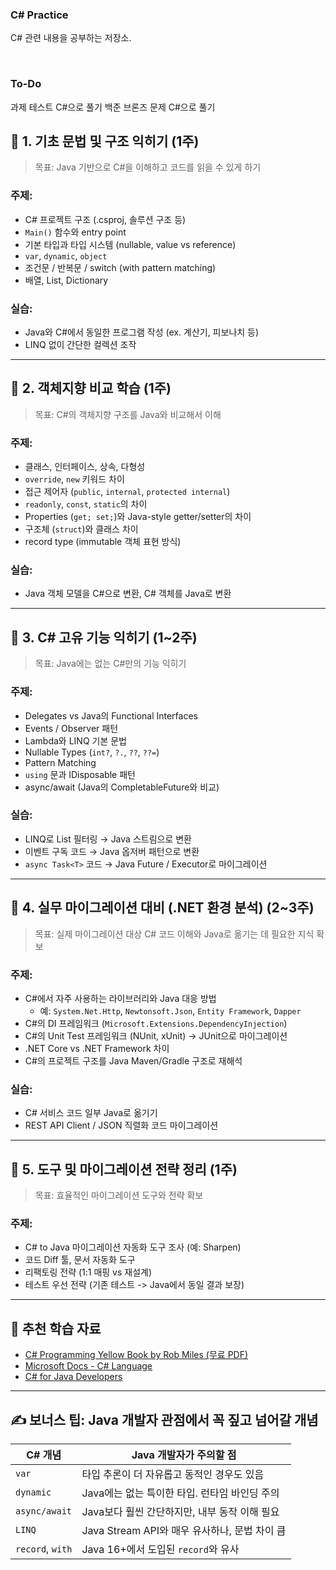 ### C# Practice
C# 관련 내용을 공부하는 저장소.  

<br>

### To-Do
과제 테스트 C#으로 풀기
백준 브론즈 문제 C#으로 풀기


## 🔹 1. 기초 문법 및 구조 익히기 (1주)

> 목표: Java 기반으로 C#을 이해하고 코드를 읽을 수 있게 하기
> 

### 주제:

- C# 프로젝트 구조 (.csproj, 솔루션 구조 등)
- `Main()` 함수와 entry point
- 기본 타입과 타입 시스템 (nullable, value vs reference)
- `var`, `dynamic`, `object`
- 조건문 / 반복문 / switch (with pattern matching)
- 배열, List, Dictionary

### 실습:

- Java와 C#에서 동일한 프로그램 작성 (ex. 계산기, 피보나치 등)
- LINQ 없이 간단한 컬렉션 조작

---

## 🔹 2. 객체지향 비교 학습 (1주)

> 목표: C#의 객체지향 구조를 Java와 비교해서 이해
> 

### 주제:

- 클래스, 인터페이스, 상속, 다형성
- `override`, `new` 키워드 차이
- 접근 제어자 (`public`, `internal`, `protected internal`)
- `readonly`, `const`, `static`의 차이
- Properties (`get; set;`)와 Java-style getter/setter의 차이
- 구조체 (`struct`)와 클래스 차이
- record type (immutable 객체 표현 방식)

### 실습:

- Java 객체 모델을 C#으로 변환, C# 객체를 Java로 변환

---

## 🔹 3. C# 고유 기능 익히기 (1~2주)

> 목표: Java에는 없는 C#만의 기능 익히기
> 

### 주제:

- Delegates vs Java의 Functional Interfaces
- Events / Observer 패턴
- Lambda와 LINQ 기본 문법
- Nullable Types (`int?`, `?.`, `??`, `??=`)
- Pattern Matching
- `using` 문과 IDisposable 패턴
- async/await (Java의 CompletableFuture와 비교)

### 실습:

- LINQ로 List 필터링 → Java 스트림으로 변환
- 이벤트 구독 코드 → Java 옵저버 패턴으로 변환
- `async Task<T>` 코드 → Java Future / Executor로 마이그레이션

---

## 🔹 4. 실무 마이그레이션 대비 (.NET 환경 분석) (2~3주)

> 목표: 실제 마이그레이션 대상 C# 코드 이해와 Java로 옮기는 데 필요한 지식 확보
> 

### 주제:

- C#에서 자주 사용하는 라이브러리와 Java 대응 방법
    - 예: `System.Net.Http`, `Newtonsoft.Json`, `Entity Framework`, `Dapper`
- C#의 DI 프레임워크 (`Microsoft.Extensions.DependencyInjection`)
- C#의 Unit Test 프레임워크 (NUnit, xUnit) → JUnit으로 마이그레이션
- .NET Core vs .NET Framework 차이
- C#의 프로젝트 구조를 Java Maven/Gradle 구조로 재해석

### 실습:

- C# 서비스 코드 일부 Java로 옮기기
- REST API Client / JSON 직렬화 코드 마이그레이션

---

## 🔹 5. 도구 및 마이그레이션 전략 정리 (1주)

> 목표: 효율적인 마이그레이션 도구와 전략 확보
> 

### 주제:

- C# to Java 마이그레이션 자동화 도구 조사 (예: Sharpen)
- 코드 Diff 툴, 문서 자동화 도구
- 리팩토링 전략 (1:1 매핑 vs 재설계)
- 테스트 우선 전략 (기존 테스트 -> Java에서 동일 결과 보장)

---

## 🔹 추천 학습 자료

- [C# Programming Yellow Book by Rob Miles (무료 PDF)](http://www.csharpcourse.com/)
- [Microsoft Docs - C# Language](https://learn.microsoft.com/en-us/dotnet/csharp/)
- [C# for Java Developers](https://learn.microsoft.com/en-us/dotnet/csharp/programming-guide/inside-a-program/csharp-for-java-programmers)

---

## ✍️ 보너스 팁: Java 개발자 관점에서 꼭 짚고 넘어갈 개념

| C# 개념 | Java 개발자가 주의할 점 |
| --- | --- |
| `var` | 타입 추론이 더 자유롭고 동적인 경우도 있음 |
| `dynamic` | Java에는 없는 특이한 타입. 런타임 바인딩 주의 |
| `async/await` | Java보다 훨씬 간단하지만, 내부 동작 이해 필요 |
| `LINQ` | Java Stream API와 매우 유사하나, 문법 차이 큼 |
| `record`, `with` | Java 16+에서 도입된 `record`와 유사 |
